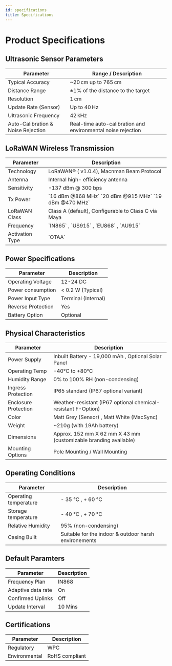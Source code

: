 ```yaml
---
id: specifications
title: Specifications
---
```


# Product Specifications

## Ultrasonic Sensor Parameters

<table className="parameter-table">
  <thead>
    <tr>
      <th>Parameter</th>
      <th>Range / Description</th>
    </tr>
  </thead>
  <tbody>
    <tr>
      <td>Typical Accuracy</td>
      <td>~20 cm up to 765 cm</td>
    </tr>
    <tr>
      <td>Distance Range</td>
      <td>±1% of the distance to the target</td>
    </tr>
    <tr>
      <td>Resolution</td>
      <td>1 cm</td>
    </tr>
    <tr>
      <td>Update Rate (Sensor)</td>
      <td>Up to 40 Hz</td>
    </tr>
    <tr>
      <td>Ultrasonic Frequency</td>
      <td>42 kHz</td>
    </tr>
    <tr>
      <td>Auto-Calibration & Noise Rejection</td>
      <td>Real-time auto-calibration and environmental noise rejection</td>
    </tr>
  </tbody>
</table>

## LoRaWAN Wireless Transmission

<table className="parameter-table">
  <thead>
    <tr>
      <th>Parameter</th>
      <th>Description</th>
    </tr>
  </thead>
  <tbody>
      <tr>
      <td>Technology</td>
      <td>LoRaWAN® ( v1.0.4), Macnman Beam Protocol</td>
    </tr>
    <tr>
      <td>Antenna</td>
      <td>Internal high- efficiency antenna</td>
    </tr>
    <tr>
      <td>Sensitivity</td>
      <td>-137 dBm @ 300 bps</td>
    </tr>
     <tr>
      <td>Tx Power</td>
      <td>`16 dBm @868 MHz` `20 dBm @915 MHz` `19 dBm @470 MHz`</td>
    </tr>
    <tr>
      <td>LoRaWAN Class</td>
      <td>Class A (default), Configurable to Class C via Maya</td>
    </tr>
    <tr>
      <td>Frequency</td>
      <td>`IN865` , `US915` , `EU868` , `AU915` </td>
    </tr>
    <tr>
      <td>Activation Type</td>
      <td>`OTAA`</td>
    </tr>
    
  </tbody>
</table>

## Power Specifications

<table className="parameter-table">
  <thead>
    <tr>
      <th>Parameter</th>
      <th>Description</th>
    </tr>
  </thead>
  <tbody>
    <tr>
      <td>Operating Voltage</td>
      <td>12-24 DC</td>
    </tr>
    <tr>
      <td>Power consumption</td>
      <td> < 0.2 W (Typical) </td>
    </tr>
    <tr>
      <td>Power Input Type</td>
      <td>Terminal (Internal)</td>
    </tr>
     <tr>
      <td>Reverse Protection</td>
      <td>Yes</td>
    </tr>
     <tr>
      <td>Battery Option</td>
      <td>Optional</td>
    </tr>
  </tbody>
</table>

## Physical Characteristics

<table className="parameter-table">
  <thead>
    <tr>
      <th>Parameter</th>
      <th>Description</th>
    </tr>
  </thead>
  <tbody>
    <tr>
      <td>Power Supply</td>
      <td>Inbuilt Battery - 19,000 mAh , Optional Solar Panel</td>
    </tr>
    <tr>
      <td>Operating Temp</td>
      <td>-40°C to +80°C</td>
    </tr>
    <tr>
      <td>Humidity Range</td>
      <td>0% to 100% RH (non-condensing)</td>
    </tr>
    <tr>
      <td>Ingress Protection</td>
      <td>IP65 standard (IP67 optional variant)</td>
    </tr>
    <tr>
      <td>Enclosure Protection</td>
      <td>Weather-resistant (IP67 optional chemical-resistant F-Option)</td>
    </tr>
    <tr>
      <td>Color</td>
      <td>Matt Grey (Sensor) , Matt White (MacSync)</td>
    </tr>
    <tr>
      <td>Weight</td>
      <td>~210g (with 19Ah battery)</td>
    </tr>
    <tr>
      <td>Dimensions</td>
      <td>Approx. 152 mm X 62 mm X 43 mm (customizable branding available)</td>
    </tr>
    <tr>
      <td>Mounting Options</td>
      <td>Pole Mounting / Wall Mounting</td>
    </tr>
  </tbody>
</table>

## Operating Conditions

<table className="parameter-table">
  <thead>
    <tr>
      <th>Parameter</th>
      <th>Description</th>
    </tr>
  </thead>
  <tbody>
  <tr>
      <td>Operating temperature</td>
      <td> - 35 °C , + 60 °C</td>
    </tr>
    <tr>
      <td>Storage temperature</td>
      <td> - 40 °C , + 70 °C</td>
    </tr>
    <tr>
      <td>Relative Humidity</td>
      <td>95% (non-condensing) </td>
    </tr>
    <tr>
      <td>Casing Built</td>
      <td>Suitable for the indoor & outdoor harsh environements</td>
    </tr>
  </tbody>
</table>

## Default Paramters 

<table className="parameter-table">
  <thead>
    <tr>
      <th>Parameter</th>
      <th>Description</th>
    </tr>
  </thead>
  <tbody>
  <tr>
      <td>Frequency Plan</td>
      <td>IN868</td>
    </tr>
    <tr>
      <td>Adaptive data rate</td>
      <td>On</td>
    </tr>
    <tr>
      <td>Confirmed Uplinks</td>
      <td>Off </td>
    </tr>
    <tr>
      <td>Update Interval</td>
      <td>10 Mins</td>
    </tr>
  </tbody>
</table>


## Certifications

<table className="parameter-table">
  <thead>
    <tr>
      <th>Parameter</th>
      <th>Description</th>
    </tr>
  </thead>
  <tbody>
  <tr>
      <td>Regulatory</td>
      <td>WPC</td>
    </tr>
    <tr>
      <td>Environmental</td>
      <td>RoHS compliant</td>
    </tr>
  </tbody>
</table>
